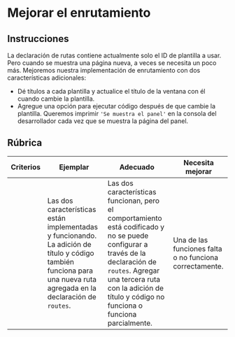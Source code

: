 # Mejorar el enrutamiento

## Instrucciones

La declaración de rutas contiene actualmente solo el ID de plantilla a usar. Pero cuando se muestra una página nueva, a veces se necesita un poco más. Mejoremos nuestra implementación de enrutamiento con dos características adicionales:

- Dé títulos a cada plantilla y actualice el título de la ventana con él cuando cambie la plantilla.
- Agregue una opción para ejecutar código después de que cambie la plantilla. Queremos imprimir `'Se muestra el panel'` en la consola del desarrollador cada vez que se muestra la página del panel.

## Rúbrica

| Criterios | Ejemplar | Adecuado | Necesita mejorar |
| -------- | --------- | -------- | ----------------- |
| | Las dos características están implementadas y funcionando. La adición de título y código también funciona para una nueva ruta agregada en la declaración de `routes`. | Las dos características funcionan, pero el comportamiento está codificado y no se puede configurar a través de la declaración de `routes`. Agregar una tercera ruta con la adición de título y código no funciona o funciona parcialmente. | Una de las funciones falta o no funciona correctamente.